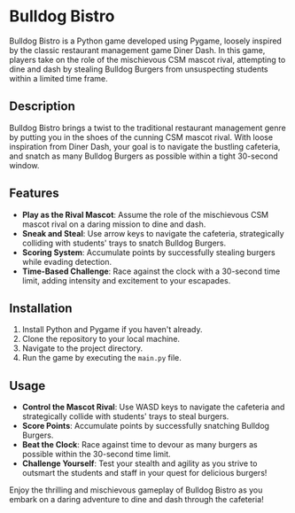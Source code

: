 # Bulldog Bistro

Bulldog Bistro is a Python game developed using Pygame, loosely inspired by the classic restaurant management game Diner Dash. In this game, players take on the role of the mischievous CSM mascot rival, attempting to dine and dash by stealing Bulldog Burgers from unsuspecting students within a limited time frame.

## Description

Bulldog Bistro brings a twist to the traditional restaurant management genre by putting you in the shoes of the cunning CSM mascot rival. With loose inspiration from Diner Dash, your goal is to navigate the bustling cafeteria, and snatch as many Bulldog Burgers as possible within a tight 30-second window.

## Features

- **Play as the Rival Mascot**: Assume the role of the mischievous CSM mascot rival on a daring mission to dine and dash.
- **Sneak and Steal**: Use arrow keys to navigate the cafeteria, strategically colliding with students' trays to snatch Bulldog Burgers.
- **Scoring System**: Accumulate points by successfully stealing burgers while evading detection.
- **Time-Based Challenge**: Race against the clock with a 30-second time limit, adding intensity and excitement to your escapades.

## Installation

1. Install Python and Pygame if you haven't already.
2. Clone the repository to your local machine.
3. Navigate to the project directory.
4. Run the game by executing the `main.py` file.

## Usage

- **Control the Mascot Rival**: Use WASD keys to navigate the cafeteria and strategically collide with students' trays to steal burgers.
- **Score Points**: Accumulate points by successfully snatching Bulldog Burgers.
- **Beat the Clock**: Race against time to devour as many burgers as possible within the 30-second time limit.
- **Challenge Yourself**: Test your stealth and agility as you strive to outsmart the students and staff in your quest for delicious burgers!

Enjoy the thrilling and mischievous gameplay of Bulldog Bistro as you embark on a daring adventure to dine and dash through the cafeteria!
